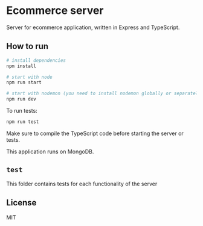 # Ecommerce server
Server for ecommerce application, written in Express and TypeScript.

## How to run
```bash
# install dependencies
npm install

# start with node
npm run start

# start with nodemon (you need to install nodemon globally or separately within the project)
npm run dev
```

To run tests:
```bash
npm run test
```

Make sure to compile the TypeScript code before starting the server or tests.

This application runs on MongoDB.

## ``test``
This folder contains tests for each functionality of the server

## License
MIT